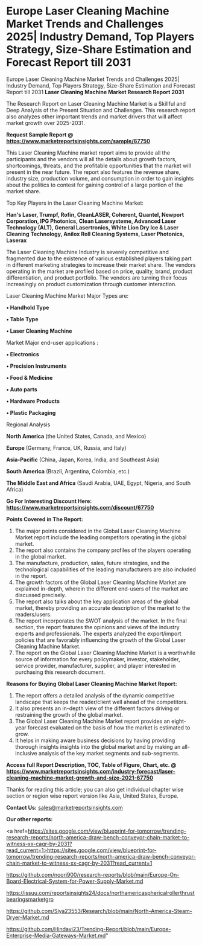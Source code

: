 # Europe Laser Cleaning Machine Market Trends and Challenges 2025| Industry Demand, Top Players Strategy, Size-Share Estimation and Forecast Report till 2031
Europe Laser Cleaning Machine Market Trends and Challenges 2025| Industry Demand, Top Players Strategy, Size-Share Estimation and Forecast Report till 2031
<strong>Laser Cleaning Machine Market Research Report 2031</strong>

The Research Report on Laser Cleaning Machine Market is a Skillful and Deep Analysis of the Present Situation and Challenges. This research report also analyzes other important trends and market drivers that will affect market growth over 2025-2031.

<strong>Request Sample Report @ <a href=https://www.marketreportsinsights.com/sample/67750>https://www.marketreportsinsights.com/sample/67750</a></strong>

This Laser Cleaning Machine market report aims to provide all the participants and the vendors will all the details about growth factors, shortcomings, threats, and the profitable opportunities that the market will present in the near future. The report also features the revenue share, industry size, production volume, and consumption in order to gain insights about the politics to contest for gaining control of a large portion of the market share.

Top Key Players in the Laser Cleaning Machine Market:

<strong>Han&#39;s Laser, Trumpf, Rofin, CleanLASER, Coherent, Quantel, Newport Corporation, IPG Photonics, Clean Lasersysteme, Advanced Laser Technology (ALT), General Lasertronics, White Lion Dry Ice & Laser Cleaning Technology, Anilox Roll Cleaning Systems, Laser Photonics, Laserax</strong>

The Laser Cleaning Machine Industry is severely competitive and fragmented due to the existence of various established players taking part in different marketing strategies to increase their market share. The vendors operating in the market are profiled based on price, quality, brand, product differentiation, and product portfolio. The vendors are turning their focus increasingly on product customization through customer interaction.

Laser Cleaning Machine Market Major Types are:

<strong>• Handhold Type

• Table Type

• Laser Cleaning Machine</strong>

Market Major end-user applications :

<strong>• Electronics

• Precision Instruments

• Food & Medicine

• Auto parts

• Hardware Products

• Plastic Packaging</strong>

Regional Analysis

</u><strong><b>North America</b></strong> (the United States, Canada, and Mexico)

<strong><b>Europe </b></strong>(Germany, France, UK, Russia, and Italy)

<strong><b>Asia-Pacific</b></strong> (China, Japan, Korea, India, and Southeast Asia)

<strong><b>South America</b></strong> (Brazil, Argentina, Colombia, etc.)

<strong><b>The Middle East and Africa</b></strong> (Saudi Arabia, UAE, Egypt, Nigeria, and South Africa)

<strong>Go For Interesting Discount Here: <a href=https://www.marketreportsinsights.com/discount/67750>https://www.marketreportsinsights.com/discount/67750</a></strong>

<strong>Points Covered in The Report:</strong>
<ol>
  <li>The major points considered in the Global Laser Cleaning Machine Market report include the leading competitors operating in the global market.</li>
  <li>The report also contains the company profiles of the players operating in the global market.</li>
  <li>The manufacture, production, sales, future strategies, and the technological capabilities of the leading manufacturers are also included in the report.</li>
  <li>The growth factors of the Global Laser Cleaning Machine Market are explained in-depth, wherein the different end-users of the market are discussed precisely.</li>
  <li>The report also talks about the key application areas of the global market, thereby providing an accurate description of the market to the readers/users.</li>
  <li>The report incorporates the SWOT analysis of the market. In the final section, the report features the opinions and views of the industry experts and professionals. The experts analyzed the export/import policies that are favorably influencing the growth of the Global Laser Cleaning Machine Market.</li>
  <li>The report on the Global Laser Cleaning Machine Market is a worthwhile source of information for every policymaker, investor, stakeholder, service provider, manufacturer, supplier, and player interested in purchasing this research document.</li>
</ol>
<strong>Reasons for Buying Global Laser Cleaning Machine Market Report:</strong>

<ol>
  <li>The report offers a detailed analysis of the dynamic competitive landscape that keeps the reader/client well ahead of the competitors.</li>
  <li>It also presents an in-depth view of the different factors driving or restraining the growth of the global market.</li>
  <li>The Global Laser Cleaning Machine Market report provides an eight-year forecast evaluated on the basis of how the market is estimated to grow.</li>
  <li>It helps in making aware business decisions by having providing thorough insights insights into the global market and by making an all-inclusive analysis of the key market segments and sub-segments.</li>
</ol>
<strong>Access full Report Description, TOC, Table of Figure, Chart, etc. @ <a href=https://www.marketreportsinsights.com/industry-forecast/laser-cleaning-machine-market-growth-and-size-2021-67750>https://www.marketreportsinsights.com/industry-forecast/laser-cleaning-machine-market-growth-and-size-2021-67750</a></strong>


Thanks for reading this article; you can also get individual chapter wise section or region wise report version like Asia, United States, Europe.

<strong>Contact Us:</strong>
sales@marketreportsinsights.com

<strong>Our other reports:</strong>

<a href=https://sites.google.com/view/blueprint-for-tomorrow/trending-research-reports/north-america-draw-bench-conveyor-chain-market-to-witness-xx-cagr-by-2031?read_current=1>https://sites.google.com/view/blueprint-for-tomorrow/trending-research-reports/north-america-draw-bench-conveyor-chain-market-to-witness-xx-cagr-by-2031?read_current=1</a>

<a href=https://github.com/noori900/research-reports/blob/main/Europe-On-Board-Electrical-System-for-Power-Supply-Market.md>https://github.com/noori900/research-reports/blob/main/Europe-On-Board-Electrical-System-for-Power-Supply-Market.md</a>

<a href=https://issuu.com/reportsinsights24/docs/northamericasphericalrollerthrustbearingsmarketgro>https://issuu.com/reportsinsights24/docs/northamericasphericalrollerthrustbearingsmarketgro</a>

<a href=https://github.com/Siya23553/Research/blob/main/North-America-Steam-Dryer-Market.md>https://github.com/Siya23553/Research/blob/main/North-America-Steam-Dryer-Market.md</a>

<a href=https://github.com/Hindavi23/Trending-Report/blob/main/Europe-Enterprise-Media-Gateways-Market.md>https://github.com/Hindavi23/Trending-Report/blob/main/Europe-Enterprise-Media-Gateways-Market.md</a>"
